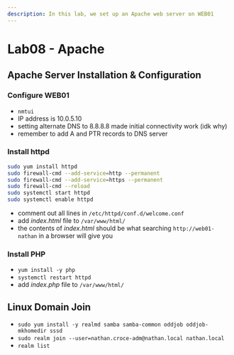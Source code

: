```yaml
---
description: In this lab, we set up an Apache web server on WEB01
---
```


# Lab08 - Apache

## Apache Server Installation & Configuration

### Configure WEB01

* `nmtui`
* IP address is 10.0.5.10
* setting alternate DNS to 8.8.8.8 made initial connectivity work (idk why)
* remember to add A and PTR records to DNS server

### Install httpd

```bash
sudo yum install httpd
sudo firewall-cmd --add-service=http --permanent
sudo firewall-cmd --add-service=https --permanent
sudo firewall-cmd --reload
sudo systemctl start httpd
sudo systemctl enable httpd
```

* comment out all lines in `/etc/httpd/conf.d/welcome.conf`
* add _index.html_ file to `/var/www/html/`
* the contents of _index.html_ should be what searching `http://web01-nathan` in a browser will give you

### Install PHP

* `yum install -y php`
* `systemctl restart httpd`
* add _index.php_ file to `/var/www/html/`

## Linux Domain Join

* `sudo yum install -y realmd samba samba-common oddjob oddjob-mkhomedir sssd`
* `sudo realm join --user=nathan.croce-adm@nathan.local nathan.local`
* `realm list`
